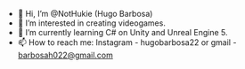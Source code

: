 - 👋 Hi, I’m @NotHukie (Hugo Barbosa)
- 👀 I’m interested in creating videogames. 
- 🌱 I’m currently learning C# on Unity and Unreal Engine 5.
- 📫 How to reach me: Instagram - hugobarbosa22 or gmail - barbosah022@gmail.com

<!---
NotHukie/NotHukie is a ✨ special ✨ repository because its `README.md` (this file) appears on your GitHub profile.
You can click the Preview link to take a look at your changes.
--->
